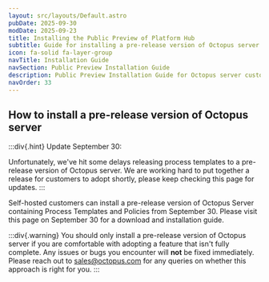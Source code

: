 ```yaml
---
layout: src/layouts/Default.astro
pubDate: 2025-09-30
modDate: 2025-09-23
title: Installing the Public Preview of Platform Hub
subtitle: Guide for installing a pre-release version of Octopus server
icon: fa-solid fa-layer-group
navTitle: Installation Guide
navSection: Public Preview Installation Guide
description: Public Preview Installation Guide for Octopus server customers
navOrder: 33
---
```


## How to install a pre-release version of Octopus server

:::div{.hint}
Update September 30:

Unfortunately, we've hit some delays releasing process templates to a pre-release version of Octopus server. We are working hard to put together a release for customers to adopt shortly, please keep checking this page for updates.
:::

Self-hosted customers can install a pre-release version of Octopus Server containing Process Templates and Policies from September 30. Please visit this page on September 30 for a download and installation guide.

:::div{.warning}
You should only install a pre-release version of Octopus server if you are comfortable with adopting a feature that isn't fully complete. Any issues or bugs you encounter will **not** be fixed immediately. Please reach out to <sales@octopus.com> for any queries on whether this approach is right for you.
:::
